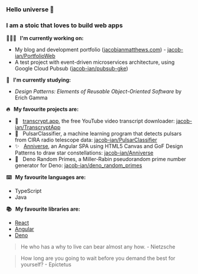 ### Hello universe 👋

### I am a stoic that loves to build web apps

**👨🏻‍💻 &nbsp; I'm currently working on:**
  - My blog and development portfolio ([jacobianmatthews.com](https://jacobianmatthews.com)) - [jacob-ian/PortfolioWeb](https://github.com/jacob-ian/PortfolioWeb)
  - A test project with event-driven microservices architecture, using Google Cloud Pubsub ([jacob-ian/pubsub-gke](https://github.com/jacob-ian/pubsub-gke))

**📖  &nbsp; I'm currently studying:**
  - *Design Patterns: Elements of Reusable Object-Oriented Software* by Erich Gamma

**🔥 &nbsp; My favourite projects are:**
  - 📃 &nbsp; [transcrypt.app](https://transcrypt.app), the free YouTube video transcript downloader: [jacob-ian/TranscryptApp](https://github.com/jacob-ian/TranscryptApp)
  - 📡 &nbsp; PulsarClassifier, a machine learning program that detects pulsars from CIRA radio telescope data: [jacob-ian/PulsarClassifier](https://github.com/jacob-ian/PulsarClassifier)
  - ✨ &nbsp; [Anniverse](https://dhaniandjacob.com), an Angular SPA using HTML5 Canvas and GoF Design Patterns to draw star constellations: [jacob-ian/Anniverse](https://github.com/jacob-ian/anniverse)
  - 🦕 &nbsp; Deno Random Primes, a Miller-Rabin pseudorandom prime number generator for Deno: [jacob-ian/deno_random_primes](https://github.com/jacob-ian/deno_random_primes)


**⌨️ &nbsp; My favourite languages are:** 
  - TypeScript
  - Java

**📚 &nbsp; My favourite libraries are:**
  - [React](https://github.com/facebook/react)
  - [Angular](https://github.com/angular/angular)
  - [Deno](https://github.com/denoland/deno)

> He who has a why to live can bear almost any how. - Nietzsche

> How long are you going to wait before you demand the best for yourself? - Epictetus
